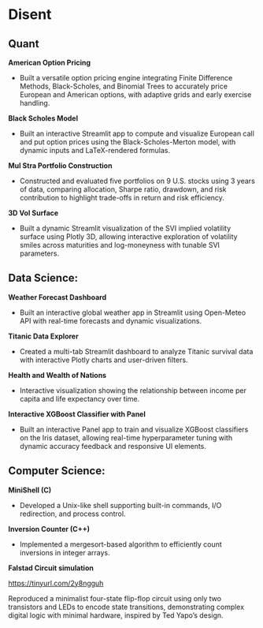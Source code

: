 # Disent

## Quant

**American Option Pricing**

* Built a versatile option pricing engine integrating Finite Difference Methods, Black-Scholes, and Binomial Trees to accurately price European and American options, with adaptive grids and early exercise handling.

**Black Scholes Model**

* Built an interactive Streamlit app to compute and visualize European call and put option prices using the Black-Scholes-Merton model, with dynamic inputs and LaTeX-rendered formulas.

**Mul Stra Portfolio Construction**

* Constructed and evaluated five portfolios on 9 U.S. stocks using 3 years of data, comparing allocation, Sharpe ratio, drawdown, and risk contribution to highlight trade-offs in return and risk efficiency.

**3D Vol Surface**

* Built a dynamic Streamlit visualization of the SVI implied volatility surface using Plotly 3D, allowing interactive exploration of volatility smiles across maturities and log-moneyness with tunable SVI parameters.

## Data Science:

**Weather Forecast Dashboard**

* Built an interactive global weather app in Streamlit using Open-Meteo API with real-time forecasts and dynamic visualizations.

**Titanic Data Explorer**

* Created a multi-tab Streamlit dashboard to analyze Titanic survival data with interactive Plotly charts and user-driven filters.

**Health and Wealth of Nations**

* Interactive visualization showing the relationship between income per capita and life expectancy over time.

**Interactive XGBoost Classifier with Panel**

* Built an interactive Panel app to train and visualize XGBoost classifiers on the Iris dataset, allowing real-time hyperparameter tuning with dynamic accuracy feedback and responsive UI elements.


## Computer Science:

**MiniShell (C)**

* Developed a Unix-like shell supporting built-in commands, I/O redirection, and process control.

**Inversion Counter (C++)**

* Implemented a mergesort-based algorithm to efficiently count inversions in integer arrays.

**Falstad Circuit simulation**

<https://tinyurl.com/2y8ngguh>

Reproduced a minimalist four-state flip-flop circuit using only two transistors and LEDs to encode state transitions, demonstrating complex digital logic with minimal hardware, inspired by Ted Yapo’s design.
